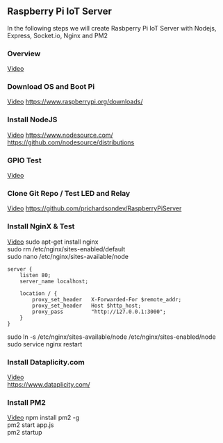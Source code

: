 ## Raspberry Pi IoT Server

In the following steps we will create Rasbperry Pi IoT Server with Nodejs, Express, Socket.io, Nginx and PM2


### Overview
[Video](http://placeholder.com)


### Download OS and Boot Pi
[Video](http://placeholder.com)
https://www.raspberrypi.org/downloads/


### Install NodeJS
[Video](http://placeholder.com)
https://www.nodesource.com/  
https://github.com/nodesource/distributions


### GPIO Test
[Video](http://placeholder.com)


### Clone Git Repo / Test LED and Relay
[Video](http://placeholder.com)
https://github.com/prichardsondev/RaspberryPiServer


### Install NginX & Test
[Video](http://placeholder.com) 
 sudo apt-get install nginx  
 sudo rm /etc/nginx/sites-enabled/default  
 sudo nano /etc/nginx/sites-available/node  
```
server {
    listen 80;
    server_name localhost;

    location / {
        proxy_set_header   X-Forwarded-For $remote_addr;
        proxy_set_header   Host $http_host;
        proxy_pass         "http://127.0.0.1:3000";
    }
}
```
 sudo ln -s /etc/nginx/sites-available/node /etc/nginx/sites-enabled/node  
 sudo service nginx restart


### Install Dataplicity.com
[Video](http://placeholder.com)  
https://www.dataplicity.com/


### Install PM2
[Video](http://placeholder.com)
 npm install pm2 -g  
 pm2 start app.js  
 pm2 startup  
